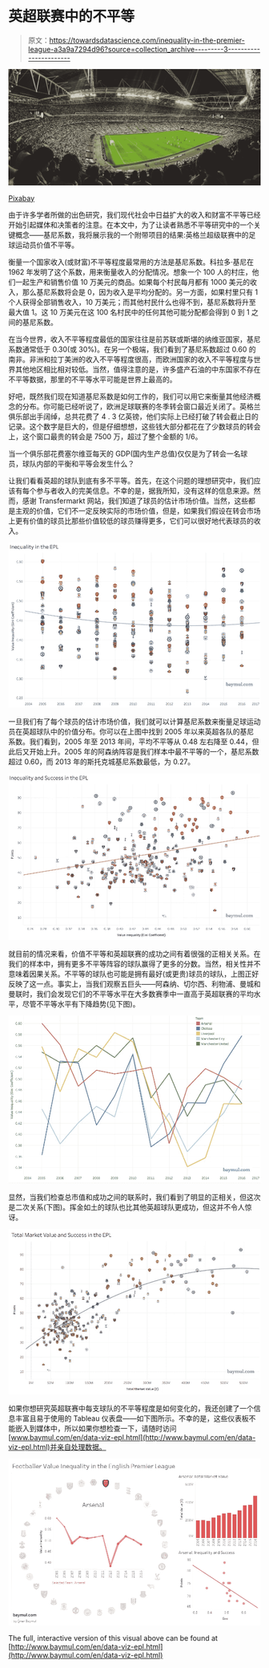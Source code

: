 # 英超联赛中的不平等

> 原文：<https://towardsdatascience.com/inequality-in-the-premier-league-a3a9a7294d96?source=collection_archive---------3----------------------->

![](img/8e06338cee971c073cdd3c87363ebd3b.png)

[Pixabay](https://pixabay.com/photos/audience-soccer-stadium-1866738/)

由于许多学者所做的出色研究，我们现代社会中日益扩大的收入和财富不平等已经开始引起媒体和决策者的注意。在本文中，为了让读者熟悉不平等研究中的一个关键概念——基尼系数，我将展示我的一个附带项目的结果:英格兰超级联赛中的足球运动员价值不平等。

衡量一个国家收入(或财富)不平等程度最常用的方法是基尼系数。科拉多·基尼在 1962 年发明了这个系数，用来衡量收入的分配情况。想象一个 100 人的村庄，他们一起生产和销售价值 10 万美元的商品。如果每个村民每月都有 1000 美元的收入，那么基尼系数将会是 0，因为收入是平均分配的。另一方面，如果村里只有 1 个人获得全部销售收入，10 万美元；而其他村民什么也得不到，基尼系数将升至最大值 1。这 10 万美元在这 100 名村民中的任何其他可能分配都会得到 0 到 1 之间的基尼系数。

在当今世界，收入不平等程度最低的国家往往是前苏联或斯堪的纳维亚国家，基尼系数通常低于 0.30(或 30%)。在另一个极端，我们看到了基尼系数超过 0.60 的南非。非洲和拉丁美洲的收入不平等程度很高，而欧洲国家的收入不平等程度与世界其他地区相比相对较低。当然，值得注意的是，许多盛产石油的中东国家不存在不平等数据，那里的不平等水平可能是世界上最高的。

好吧，既然我们现在知道基尼系数是如何工作的，我们可以用它来衡量其他经济概念的分布。你可能已经听说了，欧洲足球联赛的冬季转会窗口最近关闭了。英格兰俱乐部出手阔绰，总共花费了 4 . 3 亿英镑，他们实际上已经打破了转会截止日的记录。这个数字是巨大的，但是仔细想想，这些钱大部分都花在了少数球员的转会上，这个窗口最贵的转会是 7500 万，超过了整个金额的 1/6。

当一个俱乐部花费塞尔维亚每天的 GDP(国内生产总值)仅仅是为了转会一名球员，球队内部的平衡和平等会发生什么？

让我们看看英超的球队到底有多不平等。首先，在这个问题的理想研究中，我们应该有每个参与者收入的完美信息。不幸的是，据我所知，没有这样的信息来源。然而，感谢 Transfermarkt 网站，我们知道了球员的估计市场价值。当然，这些都是主观的价值，它们不一定反映实际的市场价值，但是，如果我们假设在转会市场上更有价值的球员比那些价值较低的球员赚得更多，它们可以很好地代表球员的收入。

![](img/3452c9a82379857498aa1736e1036da8.png)

一旦我们有了每个球员的估计市场价值，我们就可以计算基尼系数来衡量足球运动员在英超球队中的价值分布。你可以在上图中找到 2005 年以来英超各队的基尼系数。我们看到，2005 年至 2013 年间，平均不平等从 0.48 左右降至 0.44，但此后又开始上升。2005 年的阿森纳阵容是我们样本中最不平等的一个，基尼系数超过 0.60，而 2013 年的斯托克城基尼系数最低，为 0.27。

![](img/9952b3d335df7ad3f5a1f4eb6a583d6e.png)

就目前的情况来看，价值不平等和英超联赛的成功之间有着很强的正相关关系。在我们的样本中，拥有更多不平等阵容的球队赢得了更多的分数。当然，相关性并不意味着因果关系。不平等的球队也可能是拥有最好(或更贵)球员的球队，上图正好反映了这一点。事实上，当我们观察五巨头——阿森纳、切尔西、利物浦、曼城和曼联时，我们会发现它们的不平等水平在大多数赛季中一直高于英超联赛的平均水平，尽管不平等水平有下降趋势(见下图)。

![](img/7736da25658a0a4eaecc02456da57316.png)

显然，当我们检查总市值和成功之间的联系时，我们看到了明显的正相关，但这次是二次关系(下图)。挥金如土的球队也比其他英超球队更成功，但这并不令人惊讶。

![](img/b4425fdba4d0b755e210379392d42f8a.png)

如果你想研究英超联赛中每支球队的不平等程度是如何变化的，我还创建了一个信息丰富且易于使用的 Tableau 仪表盘——如下图所示。不幸的是，这些仪表板不能嵌入到媒体中，所以如果你想检查一下，请随时访问[www.baymul.com/en/data-viz-epl.html](http://www.baymul.com/en/data-viz-epl.html)并亲自处理数据。

![](img/aea8bd7c7a4cd6dae942c41d019fa6f5.png)

The full, interactive version of this visual above can be found at [http://www.baymul.com/en/data-viz-epl.html](http://www.baymul.com/en/data-viz-epl.html)